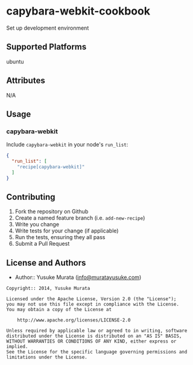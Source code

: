 # capybara-webkit-cookbook

Set up development environment

## Supported Platforms

ubuntu

## Attributes

N/A

## Usage

### capybara-webkit

Include `capybara-webkit` in your node's `run_list`:

```json
{
  "run_list": [
    "recipe[capybara-webkit]"
  ]
}
```

## Contributing

1. Fork the repository on Github
2. Create a named feature branch (i.e. `add-new-recipe`)
3. Write you change
4. Write tests for your change (if applicable)
5. Run the tests, ensuring they all pass
6. Submit a Pull Request

## License and Authors

- Author:: Yusuke Murata (<info@muratayusuke.com>)

```text
Copyright:: 2014, Yusuke Murata

Licensed under the Apache License, Version 2.0 (the "License");
you may not use this file except in compliance with the License.
You may obtain a copy of the License at

    http://www.apache.org/licenses/LICENSE-2.0

Unless required by applicable law or agreed to in writing, software
distributed under the License is distributed on an "AS IS" BASIS,
WITHOUT WARRANTIES OR CONDITIONS OF ANY KIND, either express or implied.
See the License for the specific language governing permissions and
limitations under the License.
```
